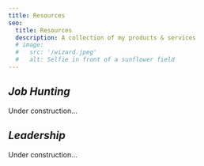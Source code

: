 ```yaml
---
title: Resources
seo:
  title: Resources
  description: A collection of my products & services
  # image:
  #   src: '/wizard.jpeg'
  #   alt: Selfie in front of a sunflower field
---
```


<!-- ![Alt text for image](/wizard.jpeg) -->

## _Job Hunting_

Under construction...

## _Leadership_

Under construction...
